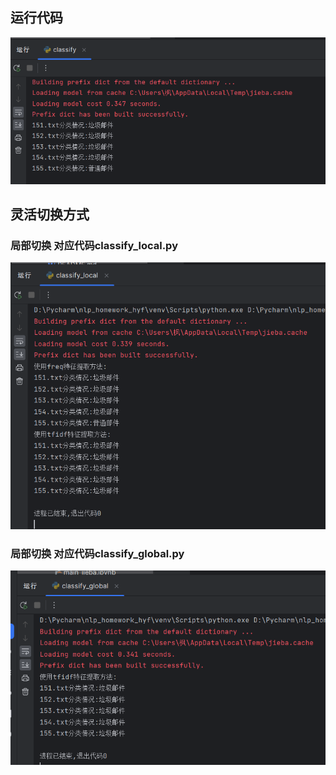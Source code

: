 ## 运行代码
<img src="images/zy.png" width="800" alt="zy">

## 灵活切换方式
### 局部切换 对应代码classify_local.py
<img src="images/local.png" width="800" alt="zy">

### 局部切换 对应代码classify_global.py
<img src="images/global.png" width="800" alt="zy">